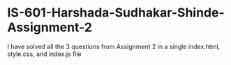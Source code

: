 # IS-601-Harshada-Sudhakar-Shinde-Assignment-2
I have solved all the 3 questions from Assignment 2 in a single index.html, style.css, and index.js file
